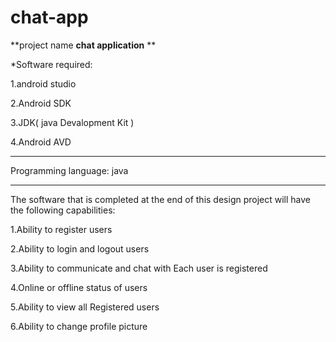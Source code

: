 # chat-app
**project name __chat application__ **

*Software required:


1.android studio


2.Android SDK


3.JDK( java Devalopment Kit )


4.Android AVD 


----------------------------------------------------------------------------------------------------------------------------
Programming language: java


----------------------------------------------------------------------------------------------------------------------------
The software that is completed at the end of this design project will have the following capabilities:


  1.Ability to register users
  
  
  2.Ability to login and logout users
  
  
  3.Ability to communicate and chat with Each user is registered
  
  
  4.Online or offline status of users
  
  
  5.Ability to view all Registered users
  
  
  6.Ability to change profile picture
  
  
